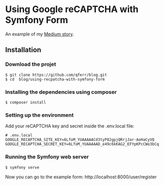 Using Google reCAPTCHA with Symfony Form
========================================

An example of my [Medium story](https://medium.com/@qferrer/dbfc902b0c50?source=friends_link&sk=b744d40785c8b62e16587cf9ba5497d5).

Installation
-------------

### Download the projet
```:shell script
$ git clone https://github.com/qferr/blog.git
$ cd  blog/using-recpatcha-with-symfony-form
```

### Installing the dependencies using composer

```:shell script
$ composer install
```

### Setting up the environment

Add your reCAPTCHA key and secret inside the .env.local file:

```:shell script
# .env.local
GOOGLE_RECAPTCHA_SITE_KEY=6LfoM_YUAAAAACd3tyP82gpjQRrjJar-AoHaCyVQ
GOOGLE_RECAPTCHA_SECRET_KEY=6LfoM_YUAAAAAD_e49c6kKAG2_EFYpKPcCWo3bCq
```

### Running the Symfony web server

```:shell script
$ symfony serve
```

Now you can go to the example form: http://localhost:8000/user/register
